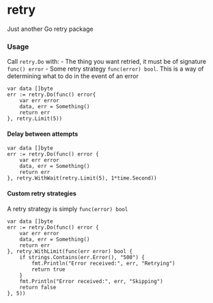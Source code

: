 # retry

Just another Go retry package

### Usage

Call `retry.Do` with: - The thing you want retried, it must be of signature `func() error` - Some retry strategy `func(error) bool`. This is a way of determining what to do in the event of an error

```
var data []byte
err := retry.Do(func() error{
    var err error
    data, err = Something()
    return err
}, retry.Limit(5))
```

#### Delay between attempts

```
var data []byte
err := retry.Do(func() error {
    var err error
    data, err = Something()
    return err
}, retry.WithWait(retry.Limit(5), 1*time.Second))
```

#### Custom retry strategies

A retry strategy is simply `func(error) bool`

```
var data []byte
err := retry.Do(func() error {
    var err error
    data, err = Something()
    return err
}, retry.WithLimit(func(err error) bool {
    if strings.Contains(err.Error(), "500") {
        fmt.Println("Error received:", err, "Retrying")
        return true
    }
    fmt.Println("Error received:", err, "Skipping")
    return false
}, 5))
```
